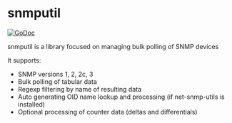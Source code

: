 snmputil
========
[![GoDoc](https://godoc.org/github.com/paulstuart/snmputil?status.svg)](https://godoc.org/github.com/paulstuart/snmputil)

snmputil is a library focused on managing bulk polling of SNMP devices

It supports:

  * SNMP versions 1, 2, 2c, 3
  * Bulk polling of tabular data
  * Regexp filtering by name of resulting data
  * Auto generating OID name lookup and processing (if net-snmp-utils is installed)
  * Optional processing of counter data (deltas and differentials)

